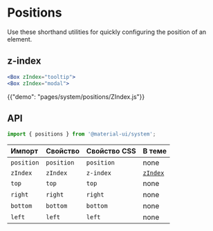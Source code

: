 # Positions

<p class="description">Use these shorthand utilities for quickly configuring the position of an element.</p>

## z-index

```jsx
<Box zIndex="tooltip">
<Box zIndex="modal">
```

{{"demo": "pages/system/positions/ZIndex.js"}}

## API

```js
import { positions } from '@material-ui/system';
```

| Импорт     | Свойство   | Свойство CSS | В теме                                                         |
|:---------- |:---------- |:------------ |:-------------------------------------------------------------- |
| `position` | `position` | `position`   | none                                                           |
| `zIndex`   | `zIndex`   | `z-index`    | [`zIndex`](/customization/default-theme/?expend-path=$.zIndex) |
| `top`      | `top`      | `top`        | none                                                           |
| `right`    | `right`    | `right`      | none                                                           |
| `bottom`   | `bottom`   | `bottom`     | none                                                           |
| `left`     | `left`     | `left`       | none                                                           |